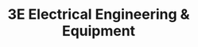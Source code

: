 ---
title: "3E Electrical Engineering & Equipment"
url: /lincoln/3e-electrical-engineering-und-equipment/
shop: Baustoffe
---
